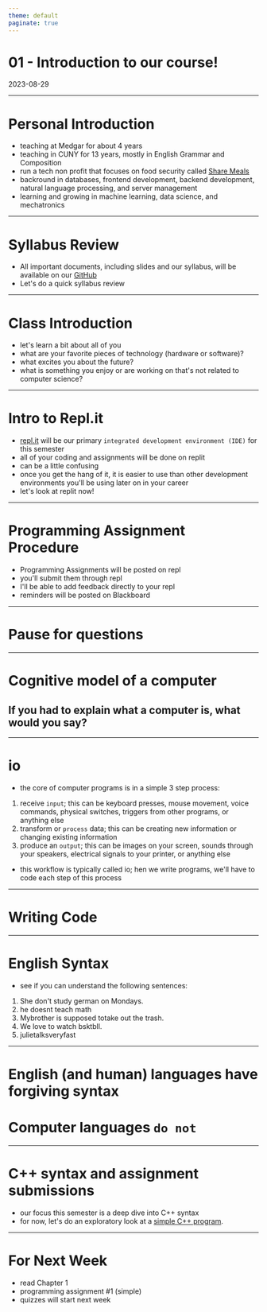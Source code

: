 ```yaml
---
theme: default
paginate: true
---
```


# 01 - Introduction to our course!
2023-08-29

---

# Personal Introduction

- teaching at Medgar for about 4 years
- teaching in CUNY for 13 years, mostly in English Grammar and Composition
- run a tech non profit that focuses on food security called [Share Meals](sharemeals.org)
- backround in databases, frontend development, backend development, natural language processing, and server management
- learning and growing in machine learning, data science, and mechatronics

---

# Syllabus Review

- All important documents, including slides and our syllabus, will be available on our [GitHub](https://github.com/jonathan-chin/mec-cs)
- Let's do a quick syllabus review

---

# Class Introduction

- let's learn a bit about all of you
- what are your favorite pieces of technology (hardware or software)?
- what excites you about the future?
- what is something you enjoy or are working on that's not related to computer science?

---

# Intro to Repl.it

- [repl.it](https://replit.com) will be our primary `integrated development environment (IDE)` for this semester
- all of your coding and assignments will be done on replit
- can be a little confusing
- once you get the hang of it, it is easier to use than other development environments you'll be using later on in your career
- let's look at replit now!

---

# Programming Assignment Procedure

- Programming Assignments will be posted on repl
- you'll submit them through repl
- I'll be able to add feedback directly to your repl
- reminders will be posted on Blackboard

---

# Pause for questions

---

# Cognitive model of a computer
## If you had to explain what a computer is, what would you say?

---

# io

- the core of computer programs is in a simple 3 step process:
1. receive `input`; this can be keyboard presses, mouse movement, voice commands, physical switches, triggers from other programs, or anything else
2. transform or `process` data; this can be creating new information or changing existing information
3. produce an `output`; this can be images on your screen, sounds through your speakers, electrical signals to your printer, or anything else
- this workflow is typically called io; hen we write programs, we'll have to code each step of this process

---

# Writing Code

---

# English Syntax

- see if you can understand the following sentences:

1. She don't study german on Mondays.
2. he doesnt teach math
3. Mybrother is supposed totake out the trash.
4. We love to watch bsktbll.
5. julietalksveryfast

---

# English (and human) languages have forgiving syntax

# Computer languages `do not`

---

# C++ syntax and assignment submissions

- our focus this semester is a deep dive into C++ syntax
- for now, let's do an exploratory look at a [simple C++ program](https://replit.com/@jonchin/2023-01-25-Hello-World).

---

# For Next Week

- read Chapter 1
- programming assignment #1 (simple)
- quizzes will start next week
